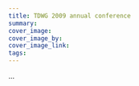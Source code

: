 ```yaml
---
title: TDWG 2009 annual conference
summary: 
cover_image: 
cover_image_by: 
cover_image_link: 
tags: 
---
```


...
